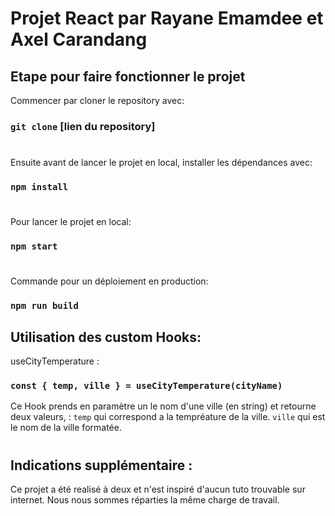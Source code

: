 # Projet React par Rayane Emamdee et Axel Carandang

## Etape pour faire fonctionner le projet

Commencer par cloner le repository avec: 
### `git clone` [lien du repository]
#
Ensuite avant de lancer le projet en local, installer les dépendances avec: 
### `npm install`
#
Pour lancer le projet en local: 
### `npm start`
#
Commande pour un déploiement en production:
### `npm run build`

## Utilisation des custom Hooks:

useCityTemperature :
### `const { temp, ville } = useCityTemperature(cityName)` 
Ce Hook prends en paramètre un le nom d'une ville (en string) et retourne deux valeurs, :
`temp` qui correspond a la tempréature de la ville.
`ville` qui est le nom de la ville formatée.
#

## Indications supplémentaire :
Ce projet a été realisé à deux et n'est inspiré d'aucun tuto trouvable sur internet. Nous nous sommes réparties la même charge de travail.
